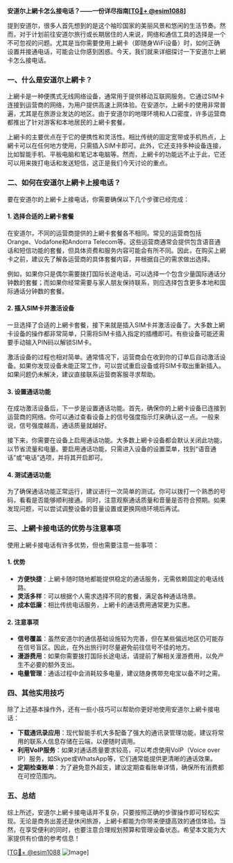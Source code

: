 **安道尔上網卡怎么接电话？——一份详尽指南[[TG💪+ @esim1088](https://t.me/s/esim1088)]**

提到安道尔，很多人首先想到的是这个袖珍国家的美丽风景和悠闲的生活节奏。然而，对于计划前往安道尔旅行或长期居住的人来说，网络和通信工具的选择是一个不可忽视的问题。尤其是当你需要使用上網卡（即随身WiFi设备）时，如何正确设置并接通电话，可能会让你感到困惑。今天，我们就来详细探讨一下安道尔上網卡怎么接电话。

### 一、什么是安道尔上網卡？

上網卡是一种便携式无线网络设备，通常用于提供移动互联网服务。它通过SIM卡连接到运营商的网络，为用户提供高速上网体验。在安道尔，上網卡的使用非常普遍，尤其是在旅游业发达的地区。由于安道尔的地理环境和人口密度，许多运营商都推出了针对游客和本地居民的上網卡套餐。

上網卡的主要优点在于它的便携性和灵活性。相比传统的固定宽带或手机热点，上網卡可以在任何地方使用，只需插入SIM卡即可。此外，它还支持多种设备连接，比如智能手机、平板电脑和笔记本电脑等。然而，上網卡的功能远不止于此，它还可以用来拨打电话和发送短信，这正是我们今天讨论的重点。

### 二、如何在安道尔上網卡上接电话？

要在安道尔的上網卡上接电话，你需要确保以下几个步骤已经完成：

#### 1. 选择合适的上網卡套餐

在安道尔，不同的运营商提供的上網卡套餐各不相同。常见的运营商包括Orange、Vodafone和Andorra Telecom等。这些运营商通常会提供包含语音通话和短信功能的套餐，但具体资费和服务内容可能会有所不同。因此，在购买上網卡之前，建议先了解各运营商的具体套餐内容，并根据自己的需求做出选择。

例如，如果你只是偶尔需要拨打国际长途电话，可以选择一个包含少量国际通话分钟数的套餐；而如果你经常需要与家人朋友保持联系，则应选择包含更多本地和国际通话分钟数的套餐。

#### 2. 插入SIM卡并激活设备

一旦选择了合适的上網卡套餐，接下来就是插入SIM卡并激活设备了。大多数上網卡设备的操作都非常简单，只需将SIM卡插入指定的插槽即可。有些设备可能还需要手动输入PIN码以解锁SIM卡。

激活设备的过程也相对简单。通常情况下，运营商会在收到你的订单后自动激活设备。如果你发现设备未能正常工作，可以尝试重启设备或将SIM卡取出重新插入。如果问题仍未解决，建议直接联系运营商客服寻求帮助。

#### 3. 设置通话功能

在成功激活设备后，下一步是设置通话功能。首先，确保你的上網卡设备已连接到运营商的网络。你可以通过查看设备上的信号强度指示灯来确认这一点。一般来说，信号强度越高，通话质量就越好。

接下来，你需要在设备上启用通话功能。大多数上網卡设备都会默认关闭此功能，以节省流量和电量。要启用通话功能，只需进入设备的设置菜单，找到“语音通话”或“电话”选项，并将其开启即可。

#### 4. 测试通话功能

为了确保通话功能正常运行，建议进行一次简单的测试。你可以拨打一个熟悉的号码，看看是否能够顺利接通。同时，注意观察通话质量和音量是否符合预期。如果发现问题，可以尝试调整设备的音量设置或更换网络环境后再试。

### 三、上網卡接电话的优势与注意事项

使用上網卡接电话有许多优势，但也需要注意一些事项：

#### 1. 优势

- **方便快捷**：上網卡随时随地都能提供稳定的通话服务，无需依赖固定的电话线路。
- **灵活多样**：可以根据个人需求选择不同的套餐，满足各种通话场景。
- **成本低廉**：相比传统电话服务，上網卡的通话费用通常更为实惠。

#### 2. 注意事项

- **信号覆盖**：虽然安道尔的通信基础设施较为完善，但在某些偏远地区仍可能存在信号盲区。因此，在外出旅行时尽量避免前往信号不佳的地方。
- **漫游费用**：如果你需要拨打国际长途电话，请提前了解相关漫游费用，以免产生不必要的额外支出。
- **电量管理**：通话过程中会消耗较多电量，建议随身携带充电宝以备不时之需。

### 四、其他实用技巧

除了上述基本操作外，还有一些小技巧可以帮助你更好地使用安道尔上網卡接电话：

- **下载通讯录应用**：现代智能手机大多配备了强大的通讯录管理功能，建议将常用的联系人信息存储在云端，以便随时调用。
- **利用VoIP服务**：如果对通话质量要求较高，可以考虑使用VoIP（Voice over IP）服务，如Skype或WhatsApp等，它们通常能提供更清晰的通话效果。
- **定期检查账单**：为了避免意外超支，建议定期查看账单详情，确保所有消费都在可控范围内。

### 五、总结

综上所述，安道尔上網卡接电话并不复杂，只要按照正确的步骤操作即可轻松实现。无论是商务出差还是休闲旅游，上網卡都能为你带来便捷高效的通信体验。当然，在享受便利的同时，也要注意合理规划预算和管理设备状态。希望本文能为大家提供有价值的参考信息！

[[TG💪+ @esim1088](https://t.me/s/esim1088) ![Image](https://i.postimg.cc/4NQfJmqS/Snipaste-2025-05-13-00-14-12.png)]